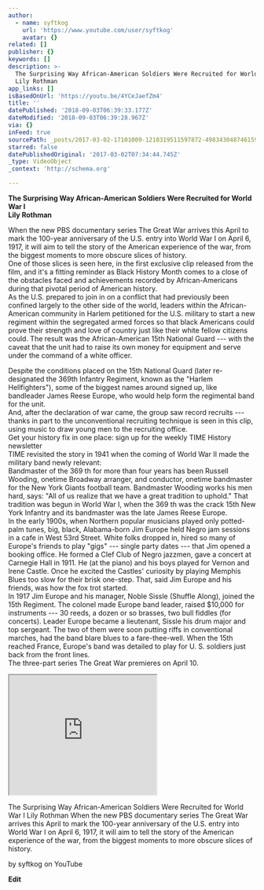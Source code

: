 ```yaml
---
author:
  - name: syftkog
    url: 'https://www.youtube.com/user/syftkog'
    avatar: {}
related: []
publisher: {}
keywords: []
description: >-
  The Surprising Way African-American Soldiers Were Recruited for World War I
  Lily Rothman
app_links: []
isBasedOnUrl: 'https://youtu.be/4YCeJaefZm4'
title: ''
datePublished: '2018-09-03T06:39:33.177Z'
dateModified: '2018-09-03T06:39:28.967Z'
via: {}
inFeed: true
sourcePath: _posts/2017-03-02-17101009-1218319511597872-4983430487461593088-n.md
starred: false
datePublishedOriginal: '2017-03-02T07:34:44.745Z'
_type: VideoObject
_context: 'http://schema.org'

---
```

**The Surprising Way African-American Soldiers Were Recruited for World War I  
Lily Rothman**

When the new PBS documentary series The Great War arrives this April to mark the 100-year anniversary of the U.S. entry into World War I on April 6, 1917, it will aim to tell the story of the American experience of the war, from the biggest moments to more obscure slices of history.  
One of those slices is seen here, in the first exclusive clip released from the film, and it's a fitting reminder as Black History Month comes to a close of the obstacles faced and achievements recorded by African-Americans during that pivotal period of American history.  
As the U.S. prepared to join in on a conflict that had previously been confined largely to the other side of the world, leaders within the African-American community in Harlem petitioned for the U.S. military to start a new regiment within the segregated armed forces so that black Americans could prove their strength and love of country just like their white fellow citizens could. The result was the African-American 15th National Guard --- with the caveat that the unit had to raise its own money for equipment and serve under the command of a white officer.

Despite the conditions placed on the 15th National Guard (later re-designated the 369th Infantry Regiment, known as the "Harlem Hellfighters"), some of the biggest names around signed up, like bandleader James Reese Europe, who would help form the regimental band for the unit.  
And, after the declaration of war came, the group saw record recruits --- thanks in part to the unconventional recruiting technique is seen in this clip, using music to draw young men to the recruiting office.  
Get your history fix in one place: sign up for the weekly TIME History newsletter  
TIME revisited the story in 1941 when the coming of World War II made the military band newly relevant:  
Bandmaster of the 369 th for more than four years has been Russell Wooding, onetime Broadway arranger, and conductor, onetime bandmaster for the New York Giants football team. Bandmaster Wooding works his men hard, says: "All of us realize that we have a great tradition to uphold." That tradition was begun in World War I, when the 369 th was the crack 15th New York Infantry and its bandmaster was the late James Reese Europe.  
In the early 1900s, when Northern popular musicians played only potted-palm tunes, big, black, Alabama-born Jim Europe held Negro jam sessions in a cafe in West 53rd Street. White folks dropped in, hired so many of Europe's friends to play "gigs" --- single party dates --- that Jim opened a booking office. He formed a Clef Club of Negro jazzmen, gave a concert at Carnegie Hall in 1911\. He (at the piano) and his boys played for Vernon and Irene Castle. Once he excited the Castles' curiosity by playing Memphis Blues too slow for their brisk one-step. That, said Jim Europe and his friends, was how the fox trot started.  
In 1917 Jim Europe and his manager, Noble Sissle (Shuffle Along), joined the 15th Regiment. The colonel made Europe band leader, raised $10,000 for instruments --- 30 reeds, a dozen or so brasses, two bull fiddles (for concerts). Leader Europe became a lieutenant, Sissle his drum major and top sergeant. The two of them were soon putting riffs in conventional marches, had the band blare blues to a fare-thee-well. When the 15th reached France, Europe's band was detailed to play for U. S. soldiers just back from the front lines.  
The three-part series The Great War premieres on April 10\.

<iframe src="https://the-grid.github.io/ed-userhtml/?g=eJwlzUsOwiAQANCrkDlA0di6MKUbd95Ad3wGIQFphiETb6_RC7y35ki2opIcOBlYzgdQCfMzsYHTcQHVyRtIzHu_aC0i07sNHg4n36rG6jDo-X7Fm8X4qDOoH-caBSQDX8yW0iSOUronxNe26v-4fQDBOymp" height="244" style=""></iframe>

The Surprising Way African-American Soldiers Were Recruited for World War I Lily Rothman When the new PBS documentary series The Great War arrives this April to mark the 100-year anniversary of the U.S. entry into World War I on April 6, 1917, it will aim to tell the story of the American experience of the war, from the biggest moments to more obscure slices of history.

by syftkog on YouTube

**Edit**